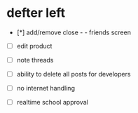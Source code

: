 # defter left
- [*] add/remove close - - friends screen 
- [ ] edit product
- [ ] note threads
- [ ] ability to delete all posts for developers
- [ ] no internet handling
- [ ] realtime school approval



